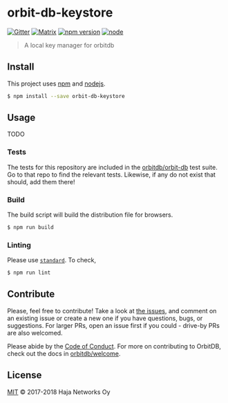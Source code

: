# orbit-db-keystore

[![Gitter](https://img.shields.io/gitter/room/nwjs/nw.js.svg)](https://gitter.im/orbitdb/Lobby) [![Matrix](https://img.shields.io/badge/matrix-%23orbitdb%3Apermaweb.io-blue.svg)](https://riot.permaweb.io/#/room/#orbitdb:permaweb.io) 
[![npm version](https://badge.fury.io/js/orbit-db-keystore.svg)](https://www.npmjs.com/package/orbit-db-keystore)
[![node](https://img.shields.io/node/v/orbit-db-keystore.svg)](https://www.npmjs.com/package/orbit-db-keystore)

> A local key manager for orbitdb

## Install

This project uses [npm](http://npmjs.com/) and [nodejs](https://nodejs.org/).

```sh
$ npm install --save orbit-db-keystore
```

## Usage

TODO

### Tests

The tests for this repository are included in the [orbitdb/orbit-db](https://github.com/orbitdb/orbit-db) test suite. Go to that repo to find the relevant tests. Likewise, if any do not exist that should, add them there!

### Build

The build script will build the distribution file for browsers.

```sh
$ npm run build
```

### Linting

Please use [`standard`](https://standardjs.com). To check,


```sh
$ npm run lint
```

## Contribute

Please, feel free to contribute! Take a look at [the issues](https://github.com/orbitdb/orbit-db-keystore/issues), and comment on an existing issue or create a new one if you have questions, bugs, or suggestions. For larger PRs, open an issue first if you could - drive-by PRs are also welcomed.

Please abide by the [Code of Conduct](CODE_OF_CONDUCT.md). For more on contributing to OrbitDB, check out the docs in [orbitdb/welcome](https://github.com/orbitdb/welcome).


## License

[MIT](LICENSE) © 2017-2018 Haja Networks Oy
